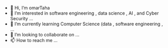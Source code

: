 - 👋 Hi, I’m omarTaha
- 👀 I’m interested in software engineering , data science , AI , and Cyber Security ...
- 🌱 I’m currently learning Computer Science (data , software engineering ,  ...
- 💞️ I’m looking to collaborate on ...
- 📫 How to reach me  ...

<!---
omarTaha/omarTaha is a ✨ special ✨ repository because its `README.md` (this file) appears on your GitHub profile.
You can click the Preview link to take a look at your changes.
--->
